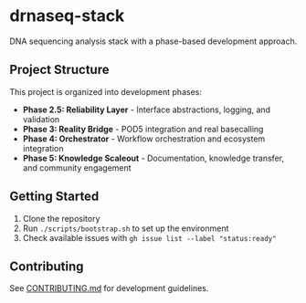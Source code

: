 # drnaseq-stack

DNA sequencing analysis stack with a phase-based development approach.

## Project Structure

This project is organized into development phases:

- **Phase 2.5: Reliability Layer** - Interface abstractions, logging, and validation
- **Phase 3: Reality Bridge** - POD5 integration and real basecalling
- **Phase 4: Orchestrator** - Workflow orchestration and ecosystem integration
- **Phase 5: Knowledge Scaleout** - Documentation, knowledge transfer, and community engagement

## Getting Started

1. Clone the repository
2. Run `./scripts/bootstrap.sh` to set up the environment
3. Check available issues with `gh issue list --label "status:ready"`

## Contributing

See [CONTRIBUTING.md](CONTRIBUTING.md) for development guidelines.
